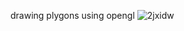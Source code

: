 

 drawing plygons using opengl
![2jxidw](https://user-images.githubusercontent.com/38635461/46841944-1047db80-cdcb-11e8-9a27-cd1b7d7ae37a.gif)

